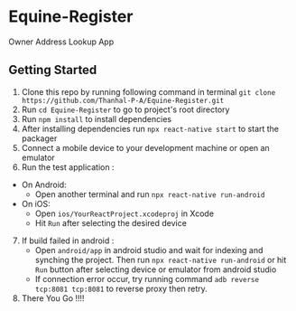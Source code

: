 # Equine-Register

Owner Address Lookup App

## Getting Started

1. Clone this repo by running following command in terminal `git clone https://github.com/Thanhal-P-A/Equine-Register.git`
2. Run `cd Equine-Register` to go to project's root directory
3. Run `npm install` to install dependencies
4. After installing dependencies run `npx react-native start` to start the packager
5. Connect a mobile device to your development machine or open an emulator
6. Run the test application :
  * On Android:
    * Open another terminal and run `npx react-native run-android`
  * On iOS:
    * Open `ios/YourReactProject.xcodeproj` in Xcode
    * Hit `Run` after selecting the desired device
7. If build failed in android :
    * Open `android/app` in android studio and wait for indexing and synching the project. Then run `npx react-native run-android` or hit `Run` button after selecting device or emulator from android studio
    * If connection error occur, try running command `adb reverse tcp:8081 tcp:8081` to reverse proxy then retry.
8. There You Go !!!!